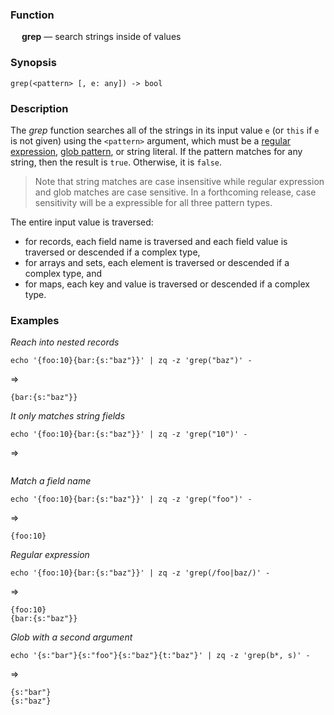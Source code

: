 ### Function

&emsp; **grep** &mdash; search strings inside of values

### Synopsis

```
grep(<pattern> [, e: any]) -> bool
```
### Description

The _grep_ function searches all of the strings in its input value `e`
(or `this` if `e` is not given)
 using the `<pattern>` argument, which must be a
[regular expression](../overview.md#711-regular-expressions),
[glob pattern](../overview.md#712-globs), or string literal.
If the pattern matches for any string, then the result is `true`.  Otherwise, it is `false`.

> Note that string matches are case insensitive while regular expression
> and glob matches are case sensitive.  In a forthcoming release, case sensitivity
> will be a expressible for all three pattern types.

The entire input value is traversed:
* for records, each field name is traversed and each field value is traversed or descended
if a complex type,
* for arrays and sets, each element is traversed or descended if a complex type, and
* for maps, each key and value is traversed or descended if a complex type.

### Examples

_Reach into nested records_
```mdtest-command
echo '{foo:10}{bar:{s:"baz"}}' | zq -z 'grep("baz")' -
```
=>
```mdtest-output
{bar:{s:"baz"}}
```
_It only matches string fields_
```mdtest-command
echo '{foo:10}{bar:{s:"baz"}}' | zq -z 'grep("10")' -
```
=>
```mdtest-output
```
_Match a field name_
```mdtest-command
echo '{foo:10}{bar:{s:"baz"}}' | zq -z 'grep("foo")' -
```
=>
```mdtest-output
{foo:10}
```
_Regular expression_
```mdtest-command
echo '{foo:10}{bar:{s:"baz"}}' | zq -z 'grep(/foo|baz/)' -
```
=>
```mdtest-output
{foo:10}
{bar:{s:"baz"}}
```
_Glob with a second argument_

```mdtest-command
echo '{s:"bar"}{s:"foo"}{s:"baz"}{t:"baz"}' | zq -z 'grep(b*, s)' -
```
=>
```mdtest-output
{s:"bar"}
{s:"baz"}
```
